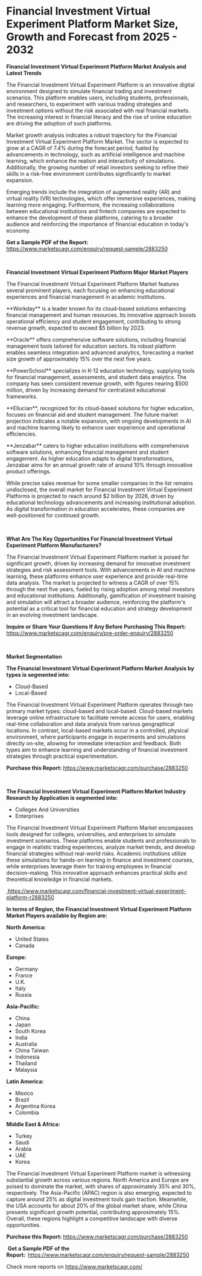 <p><h1>Financial Investment Virtual Experiment Platform Market Size, Growth and Forecast from 2025 - 2032</h1></p><p><strong>Financial Investment Virtual Experiment Platform Market Analysis and Latest Trends</strong></p>
<p><p>The Financial Investment Virtual Experiment Platform is an innovative digital environment designed to simulate financial trading and investment scenarios. This platform enables users, including students, professionals, and researchers, to experiment with various trading strategies and investment options without the risk associated with real financial markets. The increasing interest in financial literacy and the rise of online education are driving the adoption of such platforms.</p><p>Market growth analysis indicates a robust trajectory for the Financial Investment Virtual Experiment Platform Market. The sector is expected to grow at a CAGR of 7.4% during the forecast period, fueled by advancements in technology, such as artificial intelligence and machine learning, which enhance the realism and interactivity of simulations. Additionally, the growing number of retail investors seeking to refine their skills in a risk-free environment contributes significantly to market expansion. </p><p>Emerging trends include the integration of augmented reality (AR) and virtual reality (VR) technologies, which offer immersive experiences, making learning more engaging. Furthermore, the increasing collaborations between educational institutions and fintech companies are expected to enhance the development of these platforms, catering to a broader audience and reinforcing the importance of financial education in today's economy.</p></p>
<p><strong>Get a Sample PDF of the Report:&nbsp;</strong> <a href="https://www.marketscagr.com/enquiry/request-sample/2883250?utm_campaign=2648&utm_medium=2&utm_source=Github&utm_content=ia&utm_term=13032025&utm_id=financial-investment-virtual-experiment-platform">https://www.marketscagr.com/enquiry/request-sample/2883250</a></p>
<p>&nbsp;</p>
<p><strong>Financial Investment Virtual Experiment Platform Major Market Players</strong></p>
<p><p>The Financial Investment Virtual Experiment Platform Market features several prominent players, each focusing on enhancing educational experiences and financial management in academic institutions. </p><p>**Workday** is a leader known for its cloud-based solutions enhancing financial management and human resources. Its innovative approach boosts operational efficiency and student engagement, contributing to strong revenue growth, expected to exceed $5 billion by 2023.</p><p>**Oracle** offers comprehensive software solutions, including financial management tools tailored for education sectors. Its robust platform enables seamless integration and advanced analytics, forecasting a market size growth of approximately 15% over the next five years.</p><p>**PowerSchool** specializes in K-12 education technology, supplying tools for financial management, assessments, and student data analytics. The company has seen consistent revenue growth, with figures nearing $500 million, driven by increasing demand for centralized educational frameworks.</p><p>**Ellucian**, recognized for its cloud-based solutions for higher education, focuses on financial aid and student management. The future market projection indicates a notable expansion, with ongoing developments in AI and machine learning likely to enhance user experience and operational efficiencies.</p><p>**Jenzabar** caters to higher education institutions with comprehensive software solutions, enhancing financial management and student engagement. As higher education adapts to digital transformations, Jenzabar aims for an annual growth rate of around 10% through innovative product offerings.</p><p>While precise sales revenue for some smaller companies in the list remains undisclosed, the overall market for Financial Investment Virtual Experiment Platforms is projected to reach around $2 billion by 2026, driven by educational technology advancements and increasing institutional adoption. As digital transformation in education accelerates, these companies are well-positioned for continued growth.</p></p>
<p>&nbsp;</p>
<p><strong>What Are The Key Opportunities For Financial Investment Virtual Experiment Platform Manufacturers?</strong></p>
<p><p>The Financial Investment Virtual Experiment Platform market is poised for significant growth, driven by increasing demand for innovative investment strategies and risk assessment tools. With advancements in AI and machine learning, these platforms enhance user experience and provide real-time data analysis. The market is projected to witness a CAGR of over 15% through the next five years, fueled by rising adoption among retail investors and educational institutions. Additionally, gamification of investment training and simulation will attract a broader audience, reinforcing the platform's potential as a critical tool for financial education and strategy development in an evolving investment landscape.</p></p>
<p><strong>Inquire or Share Your Questions If Any Before Purchasing This Report:</strong> <a href="https://www.marketscagr.com/enquiry/pre-order-enquiry/2883250?utm_campaign=2648&utm_medium=2&utm_source=Github&utm_content=ia&utm_term=13032025&utm_id=financial-investment-virtual-experiment-platform">https://www.marketscagr.com/enquiry/pre-order-enquiry/2883250</a></p>
<p>&nbsp;</p>
<p><strong>Market Segmentation</strong></p>
<p><strong>The Financial Investment Virtual Experiment Platform Market Analysis by types is segmented into:</strong></p>
<p><ul><li>Cloud-Based</li><li>Local-Based</li></ul></p>
<p><p>The Financial Investment Virtual Experiment Platform operates through two primary market types: cloud-based and local-based. Cloud-based markets leverage online infrastructure to facilitate remote access for users, enabling real-time collaboration and data analysis from various geographical locations. In contrast, local-based markets occur in a controlled, physical environment, where participants engage in experiments and simulations directly on-site, allowing for immediate interaction and feedback. Both types aim to enhance learning and understanding of financial investment strategies through practical experimentation.</p></p>
<p><strong>Purchase this Report:&nbsp;</strong><a href="https://www.marketscagr.com/purchase/2883250?utm_campaign=2648&utm_medium=2&utm_source=Github&utm_content=ia&utm_term=13032025&utm_id=financial-investment-virtual-experiment-platform">https://www.marketscagr.com/purchase/2883250</a></p>
<p>&nbsp;</p>
<p><strong>The Financial Investment Virtual Experiment Platform Market Industry Research by Application is segmented into:</strong></p>
<p><ul><li>Colleges And Universities</li><li>Enterprises</li></ul></p>
<p><p>The Financial Investment Virtual Experiment Platform Market encompasses tools designed for colleges, universities, and enterprises to simulate investment scenarios. These platforms enable students and professionals to engage in realistic trading experiences, analyze market trends, and develop financial strategies without real-world risks. Academic institutions utilize these simulations for hands-on learning in finance and investment courses, while enterprises leverage them for training employees in financial decision-making. This innovative approach enhances practical skills and theoretical knowledge in financial markets.</p></p>
<p><a href="https://www.marketscagr.com/financial-investment-virtual-experiment-platform-r2883250?utm_campaign=2648&utm_medium=2&utm_source=Github&utm_content=ia&utm_term=13032025&utm_id=financial-investment-virtual-experiment-platform">&nbsp;https://www.marketscagr.com/financial-investment-virtual-experiment-platform-r2883250</a></p>
<p><strong>In terms of Region, the Financial Investment Virtual Experiment Platform Market Players available by Region are:</strong></p>
<p>
    <p> <strong> North America: </strong>
        <ul>
            <li>United States</li>
            <li>Canada</li>
        </ul>
        </p> 
    <p> <strong> Europe: </strong>
        <ul>
            <li>Germany</li>
            <li>France</li>
            <li>U.K.</li>
            <li>Italy</li>
            <li>Russia</li>
        </ul>
        </p> 
    <p> <strong> Asia-Pacific: </strong>
        <ul>
            <li>China</li>
            <li>Japan</li>
            <li>South Korea</li>
            <li>India</li>
            <li>Australia</li>
            <li>China Taiwan</li>
            <li>Indonesia</li>
            <li>Thailand</li>
            <li>Malaysia</li>
        </ul>
        </p> 
    <p> <strong> Latin America: </strong>
        <ul>
            <li>Mexico</li>
            <li>Brazil</li>
            <li>Argentina Korea</li>
            <li>Colombia</li>
        </ul>
        </p> 
    <p> <strong> Middle East & Africa: </strong>
        <ul>
            <li>Turkey</li>
            <li>Saudi</li>
            <li>Arabia</li>
            <li>UAE</li>
            <li>Korea</li>
        </ul>
    </p>
    </p>
<p><p>The Financial Investment Virtual Experiment Platform market is witnessing substantial growth across various regions. North America and Europe are poised to dominate the market, with shares of approximately 35% and 30%, respectively. The Asia-Pacific (APAC) region is also emerging, expected to capture around 25% as digital investment tools gain traction. Meanwhile, the USA accounts for about 20% of the global market share, while China presents significant growth potential, contributing approximately 15%. Overall, these regions highlight a competitive landscape with diverse opportunities.</p></p>
<p><strong>Purchase this Report: </strong><a href="https://www.marketscagr.com/purchase/2883250?utm_campaign=2648&utm_medium=2&utm_source=Github&utm_content=ia&utm_term=13032025&utm_id=financial-investment-virtual-experiment-platform">https://www.marketscagr.com/purchase/2883250</a></p>
<p>&nbsp;<strong>Get a Sample PDF of the Report:&nbsp;&nbsp;</strong><a href="https://www.marketscagr.com/enquiry/request-sample/2883250?utm_campaign=2648&utm_medium=2&utm_source=Github&utm_content=ia&utm_term=13032025&utm_id=financial-investment-virtual-experiment-platform">https://www.marketscagr.com/enquiry/request-sample/2883250</a></p>
<p><strong></strong></p>
<p>Check more reports on <a href="https://www.marketscagr.com/?utm_campaign=2648&utm_medium=2&utm_source=Github&utm_content=ia&utm_term=13032025&utm_id=financial-investment-virtual-experiment-platform">https://www.marketscagr.com/</a></p>